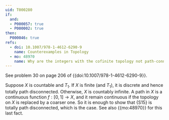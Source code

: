 ```yaml
---
uid: T000280
if:
  and:
  - P000057: true
  - P000002: true
then:
  P000046: true
refs:
  - doi: 10.1007/978-1-4612-6290-9
    name: Counterexamples in Topology
  - mo: 48970
    name: Why are the integers with the cofinite topology not path-connected?
---
```


See problem 30 on page 206 of {{doi:10.1007/978-1-4612-6290-9}}.

Suppose $X$ is countable and $T_1$.  If $X$ is finite (and $T_1$), it is discrete and hence totally path disconnected.  Otherwise, $X$ is countably infinite.  A path in $X$ is a continuous function $f:[0,1]\to X$, and it remain continuous if the topology on $X$ is replaced by a coarser one.  So it is enough to show that {S15} is totally path disconnected, which is the case.  See also {{mo:48970}} for this last fact.
